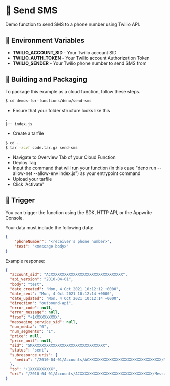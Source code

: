 # 📧 Send SMS

Demo function to send SMS to a phone number using Twilio API.

## 📝 Environment Variables

* **TWILIO_ACCOUNT_SID** - Your Twilio account SID
* **TWILIO_AUTH_TOKEN** - Your Twilio account Authorization Token
* **TWILIO_SENDER** - Your Twilio phone number to send SMS from

## 🚀 Building and Packaging

To package this example as a cloud function, follow these steps.

```bash
$ cd demos-for-functions/deno/send-sms
```

* Ensure that your folder structure looks like this 
```
.
├── index.js
```
* Create a tarfile

```bash
$ cd ..
$ tar -zcvf code.tar.gz send-sms
```

* Navigate to Overview Tab of your Cloud Function
* Deploy Tag
* Input the command that will run your function (in this case "deno run --allow-net --allow-env index.js") as your entrypoint command
* Upload your tarfile 
* Click 'Activate'

## 🎯 Trigger

You can trigger the function using the SDK, HTTP API, or the Appwrite Console.

Your data must include the following data:

```json
{
    "phoneNumber": "<receiver's phone number>",
    "text": "<message body>"
}
```

Example response:

```json
{
  "account_sid": "ACXXXXXXXXXXXXXXXXXXXXXXXXXXXXXXXX",
  "api_version": "2010-04-01",
  "body": "test",
  "date_created": "Mon, 4 Oct 2021 10:12:12 +0000",
  "date_sent": "Mon, 4 Oct 2021 10:12:14 +0000",
  "date_updated": "Mon, 4 Oct 2021 10:12:14 +0000",
  "direction": "outbound-api",
  "error_code": null,
  "error_message": null,
  "from": "+1XXXXXXXXXX",
  "messaging_service_sid": null,
  "num_media": "0",
  "num_segments": "1",
  "price": null,
  "price_unit": null,
  "sid": "SMXXXXXXXXXXXXXXXXXXXXXXXXXXXXXXXX",
  "status": "sent",
  "subresource_uris": {
    "media": "/2010-04-01/Accounts/ACXXXXXXXXXXXXXXXXXXXXXXXXXXXXXXXX/Messages/SMXXXXXXXXXXXXXXXXXXXXXXXXXXXXXXXX/Media.json"
  },
  "to": "+1XXXXXXXXXX",
  "uri": "/2010-04-01/Accounts/ACXXXXXXXXXXXXXXXXXXXXXXXXXXXXXXXX/Messages/SMXXXXXXXXXXXXXXXXXXXXXXXXXXXXXXXX.json"
}
```

